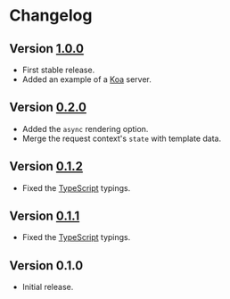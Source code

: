 # Changelog

## Version [1.0.0](https://github.com/cedx/koa-eta/compare/v0.2.0...v1.0.0)
- First stable release.
- Added an example of a [Koa](https://koajs.com) server.

## Version [0.2.0](https://github.com/cedx/koa-eta/compare/v0.1.2...v0.2.0)
- Added the `async` rendering option.
- Merge the request context's `state` with template data.

## Version [0.1.2](https://github.com/cedx/koa-eta/compare/v0.1.1...v0.1.2)
- Fixed the [TypeScript](https://www.typescriptlang.org) typings.

## Version [0.1.1](https://github.com/cedx/koa-eta/compare/v0.1.0...v0.1.1)
- Fixed the [TypeScript](https://www.typescriptlang.org) typings.

## Version 0.1.0
- Initial release.
